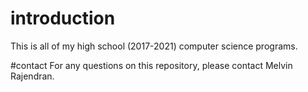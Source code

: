 # introductionThis is all of my high school (2017-2021) computer science programs.#contactFor any questions on this repository, please contact Melvin Rajendran.
